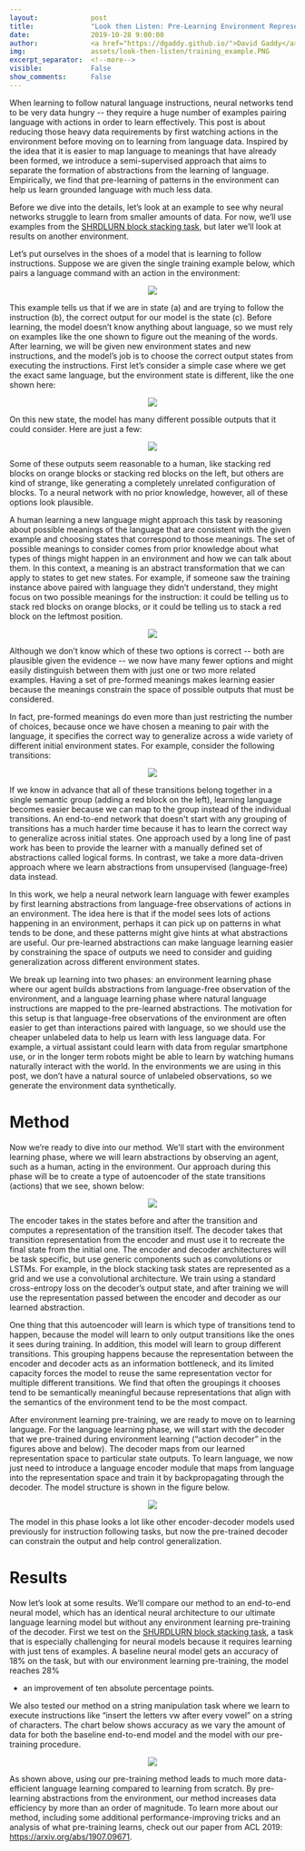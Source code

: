 ```yaml
---
layout:             post
title:              "Look then Listen: Pre-Learning Environment Representations for Data-Efficient Neural Instruction Following"
date:               2019-10-28 9:00:00
author:             <a href="https://dgaddy.github.io/">David Gaddy</a>
img:                assets/look-then-listen/training_example.PNG
excerpt_separator:  <!--more-->
visible:            False
show_comments:      False
---
```


When learning to follow natural language instructions, neural networks tend to
be very data hungry -- they require a huge number of examples pairing language
with actions in order to learn effectively.  This post is about reducing those
heavy data requirements by first watching actions in the environment before
moving on to learning from language data.  Inspired by the idea that it is
easier to map language to meanings that have already been formed, we introduce
a semi-supervised approach that aims to separate the formation of abstractions
from the learning of language.  Empirically, we find that pre-learning of
patterns in the environment can help us learn grounded language with much less
data.

Before we dive into the details, let’s look at an example to see why neural
networks struggle to learn from smaller amounts of data.  For now, we’ll use
examples from the [SHRDLURN block stacking task][1], but later we’ll look at
results on another environment.

Let’s put ourselves in the shoes of a model that is learning to follow
instructions.  Suppose we are given the single training example below, which
pairs a language command with an action in the environment:

<p style="text-align:center;">
<img src="https://bair.berkeley.edu/static/blog/look-then-listen/training_example.PNG">
<br>
</p>

This example tells us that if we are in state (a) and are trying to follow the
instruction (b), the correct output for our model is the state (c).  Before
learning, the model doesn’t know anything about language, so we must rely on
examples like the one shown to figure out the meaning of the words.  After
learning, we will be given new environment states and new instructions, and the
model’s job is to choose the correct output states from executing the
instructions.  First let’s consider a simple case where we get the exact same
language, but the environment state is different, like the one shown here:

<p style="text-align:center;">
<img src="https://bair.berkeley.edu/static/blog/look-then-listen/new_state.PNG">
<br>
</p>

On this new state, the model has many different possible outputs that it could
consider.  Here are just a few:

<p style="text-align:center;">
<img src="https://bair.berkeley.edu/static/blog/look-then-listen/many_options.PNG">
<br>
</p>

Some of these outputs seem reasonable to a human, like stacking red blocks on
orange blocks or stacking red blocks on the left, but others are kind of
strange, like generating a completely unrelated configuration of blocks.  To a
neural network with no prior knowledge, however, all of these options look
plausible.

A human learning a new language might approach this task by reasoning about
possible meanings of the language that are consistent with the given example
and choosing states that correspond to those meanings.  The set of possible
meanings to consider comes from prior knowledge about what types of things
might happen in an environment and how we can talk about them.  In this
context, a meaning is an abstract transformation that we can apply to states to
get new states.  For example, if someone saw the training instance above paired
with language they didn’t understand, they might focus on two possible meanings
for the instruction: it could be telling us to stack red blocks on orange
blocks, or it could be telling us to stack a red block on the leftmost
position.

<p style="text-align:center;">
<img src="https://bair.berkeley.edu/static/blog/look-then-listen/limited_options.PNG">
<br>
</p>

Although we don’t know which of these two options is correct -- both are
plausible given the evidence -- we now have many fewer options and might easily
distinguish between them with just one or two more related examples.  Having a
set of pre-formed meanings makes learning easier because the meanings constrain
the space of possible outputs that must be considered.

In fact, pre-formed meanings do even more than just restricting the number of
choices, because once we have chosen a meaning to pair with the language, it
specifies the correct way to generalize across a wide variety of different
initial environment states.  For example, consider the following transitions:

<p style="text-align:center;">
<img src="https://bair.berkeley.edu/static/blog/look-then-listen/generalize.PNG">
<br>
</p>

If we know in advance that all of these transitions belong together in a single
semantic group (adding a red block on the left), learning language becomes
easier because we can map to the group instead of the individual transitions.
An end-to-end network that doesn't start with any grouping of transitions has a
much harder time because it has to learn the correct way to generalize across
initial states.  One approach used by a long line of past work has been to
provide the learner with a manually defined set of abstractions called logical
forms.  In contrast, we take a more data-driven approach where we learn
abstractions from unsupervised (language-free) data instead.

In this work, we help a neural network learn language with fewer examples by
first learning abstractions from language-free observations of actions in an
environment.  The idea here is that if the model sees lots of actions happening
in an environment, perhaps it can pick up on patterns in what tends to be done,
and these patterns might give hints at what abstractions are useful.  Our
pre-learned abstractions can make language learning easier by constraining the
space of outputs we need to consider and guiding generalization across
different environment states.

We break up learning into two phases: an environment learning phase where our
agent builds abstractions from language-free observation of the environment,
and a language learning phase where natural language instructions are mapped to
the pre-learned abstractions.  The motivation for this setup is that
language-free observations of the environment are often easier to get than
interactions paired with language, so we should use the cheaper unlabeled data
to help us learn with less language data.  For example, a virtual assistant
could learn with data from regular smartphone use, or in the longer term robots
might be able to learn by watching humans naturally interact with the world.
In the environments we are using in this post, we don’t have a natural source
of unlabeled observations, so we generate the environment data synthetically.

# Method

Now we’re ready to dive into our method.  We’ll start with the environment
learning phase, where we will learn abstractions by observing an agent, such as
a human, acting in the environment.  Our approach during this phase will be to
create a type of autoencoder of the state transitions (actions) that we see,
shown below:

<p style="text-align:center;">
<img src="https://bair.berkeley.edu/static/blog/look-then-listen/environment_learning.PNG">
<br>
</p>

The encoder takes in the states before and after the transition and computes a
representation of the transition itself.  The decoder takes that transition
representation from the encoder and must use it to recreate the final state
from the initial one.  The encoder and decoder architectures will be task
specific, but use generic components such as convolutions or LSTMs.  For
example, in the block stacking task states are represented as a grid and we use
a convolutional architecture.  We train using a standard cross-entropy loss on
the decoder’s output state, and after training we will use the representation
passed between the encoder and decoder as our learned abstraction.

One thing that this autoencoder will learn is which type of transitions tend to
happen, because the model will learn to only output transitions like the ones
it sees during training.  In addition, this model will learn to group different
transitions.  This grouping happens because the representation between the
encoder and decoder acts as an information bottleneck, and its limited capacity
forces the model to reuse the same representation vector for multiple different
transitions.  We find that often the groupings it chooses tend to be
semantically meaningful because representations that align with the semantics
of the environment tend to be the most compact.

After environment learning pre-training, we are ready to move on to learning
language.  For the language learning phase, we will start with the decoder that
we pre-trained during environment learning (“action decoder” in the figures
above and below).  The decoder maps from our learned representation space to
particular state outputs.  To learn language, we now just need to introduce a
language encoder module that maps from language into the representation space
and train it by backpropagating through the decoder.  The model structure is
shown in the figure below.

<p style="text-align:center;">
<img src="https://bair.berkeley.edu/static/blog/look-then-listen/language_learning.PNG">
<br>
</p>

The model in this phase looks a lot like other encoder-decoder models used
previously for instruction following tasks, but now the pre-trained decoder can
constrain the output and help control generalization.

# Results

Now let’s look at some results.  We’ll compare our method to an end-to-end
neural model, which has an identical neural architecture to our ultimate
language learning model but without any environment learning pre-training of
the decoder.  First we test on the [SHURDLURN block stacking task][1], a task
that is especially challenging for neural models because it requires learning
with just tens of examples.  A baseline neural model gets an accuracy of 18% on
the task, but with our environment learning pre-training, the model reaches 28%
- an improvement of ten absolute percentage points.

We also tested our method on a string manipulation task where we learn to
execute instructions like “insert the letters vw after every vowel” on a string
of characters.  The chart below shows accuracy as we vary the amount of data
for both the baseline end-to-end model and the model with our pre-training
procedure.

<p style="text-align:center;">
<img src="https://bair.berkeley.edu/static/blog/look-then-listen/string_chart.PNG">
<br>
</p>

As shown above, using our pre-training method leads to much more data-efficient
language learning compared to learning from scratch.  By pre-learning
abstractions from the environment, our method increases data efficiency by more
than an order of magnitude.  To learn more about our method, including some
additional performance-improving tricks and an analysis of what pre-training
learns, check out our paper from ACL 2019:
<a href="https://arxiv.org/abs/1907.09671">https://arxiv.org/abs/1907.09671</a>.

[1]:https://shrdlurn.sidaw.xyz
